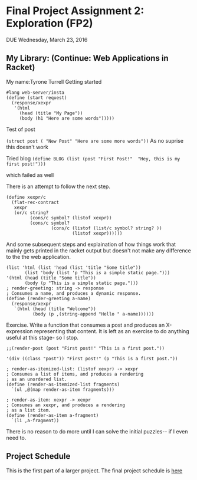 # Final Project Assignment 2: Exploration (FP2)
DUE Wednesday, March 23, 2016


## My Library: (Continue: Web Applications in Racket)
My name:Tyrone Turrell
Getting started
```racket
#lang web-server/insta
(define (start request)
  (response/xexpr
   '(html
     (head (title "My Page"))
     (body (h1 "Here are some words")))))
```

Test of post

`(struct post ( "New Post" "Here are some more words"))`
As no suprise this doesn't work

Tried blog
`(define BLOG (list (post "First Post!"  "Hey, this is my first post!")))`

which failed as well

There is an attempt to follow the next step.
```
(define xexpr/c
  (flat-rec-contract
   xexpr
   (or/c string?
         (cons/c symbol? (listof xexpr))
         (cons/c symbol?
                 (cons/c (listof (list/c symbol? string? ))
                         (listof xexpr))))))
```
And some subsequent steps and explaination of how things work that mainly gets printed in the racket output
but doesn't not make any difference to the the web application.
```racket
(list 'html (list 'head (list 'title "Some title"))
       (list 'body (list 'p "This is a simple static page.")))
'(html (head (title "Some title"))
       (body (p "This is a simple static page.")))
; render-greeting: string -> response
; Consumes a name, and produces a dynamic response.
(define (render-greeting a-name)
  (response/xexpr
   `(html (head (title "Welcome"))
          (body (p ,(string-append "Hello " a-name))))))

```

Exercise. Write a function that consumes a post and produces an X-expression representing that content.
It is left as an exercise to do anything useful at this stage- so I stop.
```racket
;;(render-post (post "First post!" "This is a first post."))

'(div ((class "post")) "First post!" (p "This is a first post."))
```
```racket
; render-as-itemized-list: (listof xexpr) -> xexpr
; Consumes a list of items, and produces a rendering
; as an unordered list.
(define (render-as-itemized-list fragments)
  `(ul ,@(map render-as-item fragments)))
 
; render-as-item: xexpr -> xexpr
; Consumes an xexpr, and produces a rendering
; as a list item.
(define (render-as-item a-fragment)
  `(li ,a-fragment))
  ```
  There is no reason to do more until I can solve the initial puzzles-- if I even need to.
  
  
## Project Schedule
This is the first part of a larger project. The final project schedule is [here][schedule]

<!-- Links -->
[schedule]: https://github.com/oplS16projects/FP-Schedule
[markdown]: https://help.github.com/articles/markdown-basics/
[forking]: https://guides.github.com/activities/forking/
[ref-clone]: http://gitref.org/creating/#clone
[ref-commit]: http://gitref.org/basic/#commit
[ref-push]: http://gitref.org/remotes/#push
[pull-request]: https://help.github.com/articles/creating-a-pull-request
